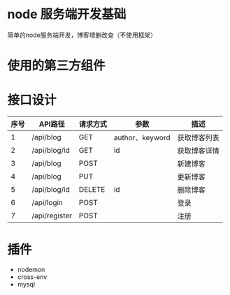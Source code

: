 # node 服务端开发基础
简单的node服务端开发，博客增删改查（不使用框架）

# 使用的第三方组件

# 接口设计
| 序号 | API路径 | 请求方式 | 参数| 描述 |
| ---- | ------- | -------- | -------- | ---- |
| 1    | /api/blog | GET | author、keyword| 获取博客列表 |
| 2    | /api/blog/id | GET | id| 获取博客详情 |
| 3    | /api/blog | POST | |新建博客 |
| 4    | /api/blog | PUT || 更新博客 |
| 5    | /api/blog/id | DELETE |id| 删除博客 |
| 6    | /api/login | POST || 登录 |
| 7    | /api/register | POST || 注册 |

# 插件
- nodemon
- cross-env
- mysql